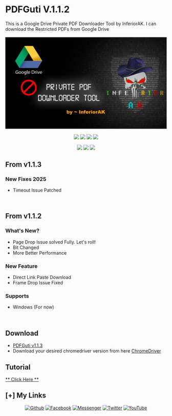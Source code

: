 # PDFGuti V.1.1.2
This is a Google Drive Private PDF Downloader Tool by InferiorAK. I can download the Restricted PDFs from Google Drive
<br><br>
<img src="banner.jpg" width=1080px>

<p align="center">
  <img src="https://img.shields.io/github/license/inferiorAK/PDFGuti?style=for-the-badge">
  <img src="https://img.shields.io/github/stars/inferiorAK/PDFGuti?style=for-the-badge">
  <img src="https://img.shields.io/github/issues/inferiorAK/PDFGuti?color=red&style=for-the-badge">
  <img src="https://img.shields.io/github/forks/inferiorAK/PDFGuti?color=teal&style=for-the-badge">
</p>
<p align="center">
  <img src="https://img.shields.io/badge/Author-InferiorAK-blue?style=flat-square">
  <img src="https://img.shields.io/badge/Written%20In-Python3.11.1-yellowgreen?style=flat-square">
  <img src="https://hits.seeyoufarm.com/api/count/incr/badge.svg?url=https%3A%2F%2Fgithub.com%2FInferiorAK%2FPDFGuti&title=Visitors&edge_flat=false"/>
</p>

## From v1.1.3
### New Fixes 2025
- Timeout Issue Patched

<br>

## From v1.1.2
### What's New?
- Page Drop Issue solved Fully. Let's roll!
- Bit Changed
- More Better Performance

### New Feature
- Direct Link Paste Download
- Frame Drop Issue Fixed

### Supports
- Windows (For now)

<br>

## Download
- [PDFGuti v1.1.3](https://github.com/InferiorAK/PDFGuti/releases/download/PDFGuti_v1.1.3/pdf_guti.v1.1.3.exe)
- Download your desired chromedriver version from here <a href="https://googlechromelabs.github.io/chrome-for-testing/#stable">ChromeDriver</a>
  
## Tutorial
<a href="https://www.youtube.com/watch?v=EJ7NnED9HXg">** Click Here **</a>

## [+] My Links

<div align=center>
 
[![Github](https://img.shields.io/badge/Github-InferiorAK-orange?style=for-the-badge&logo=github)](https://github.com/InferiorAK)
[![Facebook](https://img.shields.io/badge/Facebook-InferiorAK-blue?style=for-the-badge&logo=facebook)](https://www.facebook.com/InferiorAK)
[![Messenger](https://img.shields.io/badge/Chat-Messenger-blue?style=for-the-badge&logo=messenger)](https://m.me/InferiorAK)
[![Twitter](https://img.shields.io/badge/Twitter-InferiorAK-skyblue?style=for-the-badge&logo=twitter)](https://www.twitter.com/InferiorAK)
[![YouTube](https://img.shields.io/badge/YouTube-InferiorAK-red?style=for-the-badge&logo=youtube)](https://youtube.com/@InferiorAK)

